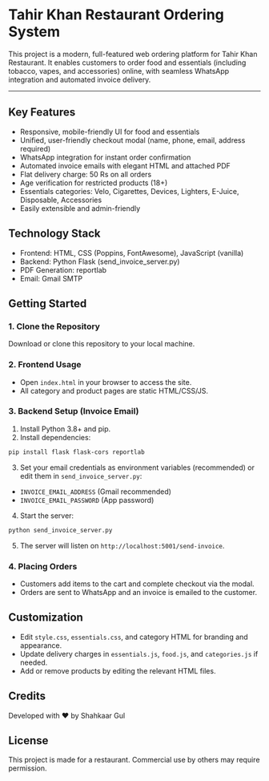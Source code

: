 
# Tahir Khan Restaurant Ordering System

This project is a modern, full-featured web ordering platform for Tahir Khan Restaurant. It enables customers to order food and essentials (including tobacco, vapes, and accessories) online, with seamless WhatsApp integration and automated invoice delivery.

---

## Key Features

- Responsive, mobile-friendly UI for food and essentials
- Unified, user-friendly checkout modal (name, phone, email, address required)
- WhatsApp integration for instant order confirmation
- Automated invoice emails with elegant HTML and attached PDF
- Flat delivery charge: 50 Rs on all orders
- Age verification for restricted products (18+)
- Essentials categories: Velo, Cigarettes, Devices, Lighters, E-Juice, Disposable, Accessories
- Easily extensible and admin-friendly

## Technology Stack

- Frontend: HTML, CSS (Poppins, FontAwesome), JavaScript (vanilla)
- Backend: Python Flask (send_invoice_server.py)
- PDF Generation: reportlab
- Email: Gmail SMTP

## Getting Started

### 1. Clone the Repository

Download or clone this repository to your local machine.

### 2. Frontend Usage

- Open `index.html` in your browser to access the site.
- All category and product pages are static HTML/CSS/JS.

### 3. Backend Setup (Invoice Email)

1. Install Python 3.8+ and pip.
2. Install dependencies:
  ```sh
  pip install flask flask-cors reportlab
  ```
3. Set your email credentials as environment variables (recommended) or edit them in `send_invoice_server.py`:
  - `INVOICE_EMAIL_ADDRESS` (Gmail recommended)
  - `INVOICE_EMAIL_PASSWORD` (App password)
4. Start the server:
  ```sh
  python send_invoice_server.py
  ```
5. The server will listen on `http://localhost:5001/send-invoice`.

### 4. Placing Orders

- Customers add items to the cart and complete checkout via the modal.
- Orders are sent to WhatsApp and an invoice is emailed to the customer.

## Customization

- Edit `style.css`, `essentials.css`, and category HTML for branding and appearance.
- Update delivery charges in `essentials.js`, `food.js`, and `categories.js` if needed.
- Add or remove products by editing the relevant HTML files.

## Credits

Developed with ❤️ by Shahkaar Gul

## License

This project is made for a restaurant. Commercial use by others may require permission.
